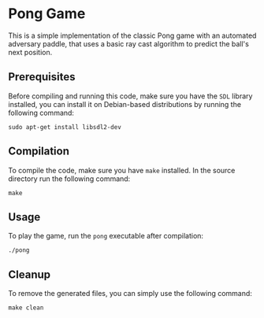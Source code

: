 # Pong Game

This is a simple implementation of the classic Pong game with an automated adversary paddle, that uses a basic ray cast algorithm to predict the ball's next position.

## Prerequisites

Before compiling and running this code, make sure you have the `SDL` library installed, you can install it on Debian-based distributions by running the following command:

```
sudo apt-get install libsdl2-dev
```

## Compilation

To compile the code, make sure you have `make` installed. In the source directory run the following command:

```
make
```

## Usage

To play the game, run the `pong` executable after compilation:

```
./pong
```

## Cleanup

To remove the generated files, you can simply use the following command:

```
make clean
```

